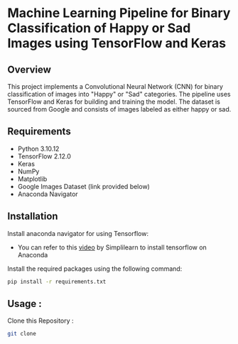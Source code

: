 # Machine Learning Pipeline for Binary Classification of Happy or Sad Images using TensorFlow and Keras

## Overview

This project implements a Convolutional Neural Network (CNN) for binary classification of images into "Happy" or "Sad" categories. The pipeline uses TensorFlow and Keras for building and training the model. The dataset is sourced from Google and consists of images labeled as either happy or sad.

## Requirements

- Python 3.10.12
- TensorFlow 2.12.0
- Keras
- NumPy
- Matplotlib
- Google Images Dataset (link provided below)
- Anaconda Navigator

## Installation

Install anaconda navigator for using Tensorflow:
* You can refer to this [video](https://www.youtube.com/watch?v=Ejzubp-B83o&t=1165s) by Simplilearn to install tensorflow on Anaconda
  

Install the required packages using the following command:

```bash
pip install -r requirements.txt
```

## Usage : 

Clone this Repository :
```bash
git clone 
